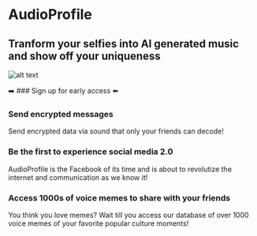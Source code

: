 # AudioProfile

## Tranform your selfies into AI generated music and show off your uniqueness

![alt text](https://dominiconorton-images.s3-eu-west-1.amazonaws.com/attractive-beautiful-beauty-783243.jpg)

:arrow_right: ### Sign up for early access :arrow_left:

### Send encrypted messages 
Send encrypted data via sound that only your friends can decode!

### Be the first to experience social media 2.0 
AudioProfile is the Facebook of its time and is about to revolutize the internet and communication as we know it!

### Access 1000s of voice memes to share with your friends
You think you love memes? Wait till you access our database of over 1000 voice memes of your favorite popular culture moments!
